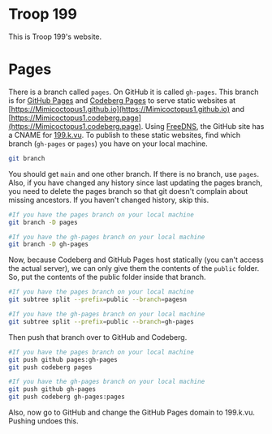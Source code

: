 # Troop 199
This is Troop 199's website.

# Pages
There is a branch called `pages`. On GitHub it is called `gh-pages`. This branch is for [GitHub Pages](https://pages.github.com) and [Codeberg Pages](https://codeberg.page) to serve static websites at [https://Mimicoctopus1.github.io](https://Mimicoctopus1.github.io) and [https://Mimicoctopus1.codeberg.page](https://Mimicoctopus1.codeberg.page). Using [FreeDNS](https://freedns.afraid.org), the GitHub site has a CNAME for [199.k.vu](https://199.k.vu). To publish to these static websites, find which branch (`gh-pages` or `pages`) you have on your local machine.
```sh
git branch
```
You should get `main` and one other branch. If there is no branch, use `pages`. Also, if you have changed any history since last updating the pages branch, you need to delete the pages branch so that git doesn't complain about missing ancestors. If you haven't changed history, skip this.
```sh
#If you have the pages branch on your local machine
git branch -D pages

#If you have the gh-pages branch on your local machine
git branch -D gh-pages
```
Now, because Codeberg and GitHub Pages host statically (you can't access the actual server), we can only give them the contents of the ``public`` folder. So, put the contents of the public folder inside that branch.
```sh
#If you have the pages branch on your local machine
git subtree split --prefix=public --branch=pagesn

#If you have the gh-pages branch on your local machine
git subtree split --prefix=public --branch=gh-pages
```
Then push that branch over to GitHub and Codeberg.
```sh
#If you have the pages branch on your local machine
git push github pages:gh-pages
git push codeberg pages

#If you have the gh-pages branch on your local machine
git push github gh-pages
git push codeberg gh-pages:pages
```

Also, now go to GitHub and change the GitHub Pages domain to 199.k.vu. Pushing undoes this.